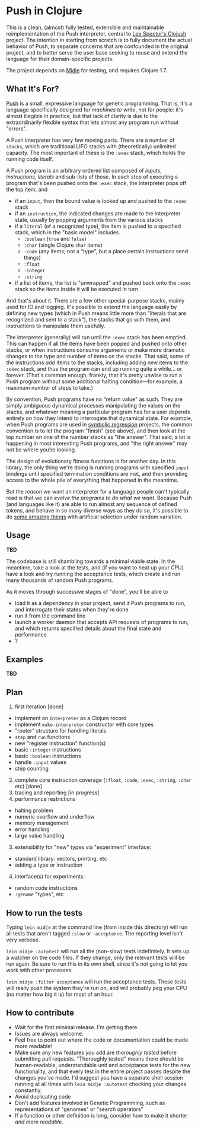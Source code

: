 # Push in Clojure

This is a clean, (almost) fully tested, extensible and maintainable reimplementation of the Push interpreter, central to [Lee Spector's Clojush](https://github.com/lspector/Clojush) project. The intention in starting from scratch is to fully document the actual behavior of Push, to separate concerns that are confounded in the original project, and to better serve the user base seeking to reuse and extend the language for their domain-specific projects.

The project depends on [Midje](https://github.com/marick/Midje/) for testing, and requires Clojure 1.7.

## What It's For?

[Push](https://github.com/lspector/Clojush) is a small, expressive language for genetic programming. That is, it's a language specifically designed for _machines to write_, not for people: it's almost illegible in practice, but that lack of clarity is due to the extraordinarily flexible syntax that lets almost any program run without "errors".

A Push interpreter has very few moving parts. There are a number of `stacks`, which are traditional LIFO stacks with (theoretically) unlimited capacity. The most important of these is the `:exec` stack, which holds the running code itself.

A Push program is an arbitrary ordered list composed of _inputs_, _instructions_, _literals_ and sub-lists of those. In each step of executing a program that's been pushed onto the `:exec` stack, the interpreter pops off the top item, and

- if an `input`, then the bound value is looked up and pushed to the `:exec` stack
- if an `instruction`, the indicated changes are made to the interpreter state, usually by popping arguments from the various stacks
- if a `literal` (of a recognized type), the item is pushed to a specified stack, which in the "basic model" includes
  - `:boolean` (`true` and `false`)
  - `:char` (single Clojure `char` items)
  - `:code` (any items; not a "type", but a place certain instructions send things)
  - `:float` 
  - `:integer` 
  - `:string` 
- if a list of items, the list is "unwrapped" and pushed back onto the `:exec` stack so the items inside it will be executed in turn

And that's about it. There are a few other special-purpose stacks, mainly used for IO and logging. It's possible to extend the language easily by defining new types (which in Push means little more than "literals that are recognized and sent to a stack"), the stacks that go with them, and instructions to manipulate them usefully.

The interpreter (generally) will run until the `:exec` stack has been emptied. This can happen if all the items have been popped and pushed onto other stacks, or when instructions consume arguments or make more dramatic changes to the type and number of items on the stacks. That said, some of the instructions _add_ items to the stacks, including adding new items to the `:exec` stack, and thus the program can end up running quite a while... or forever. (That's common enough, frankly, that it's pretty unwise to run a Push program without some additional halting condition—for example, a maximum number of steps to take.)

By convention, Push programs have no "return value" as such. They are simply ambiguous dynamical processes manipulating the values on the stacks, and whatever meaning a particular program has for a user depends entirely on how they intend to interrogate that dynamical state. For example, when Push programs are used in [symbolic regression](https://en.wikipedia.org/wiki/Symbolic_regression) projects, the common convention is to let the program "finish" (see above), and then look at the top number on one of the number stacks as "the answer". That said, a lot is happening in most interesting Push programs, and "the right answer" may not be where you're looking.

The design of evolutionary fitness functions is for another day. In this library, the only thing we're doing is running programs with specified `input` bindings until specified termination conditions are met, and then providing access to the whole pile of everything that happened in the meantime.

But the _reason_ we want an interpreter for a language people can't typically read is that we can _evolve the programs to do what we want_. Because Push (and languages like it) are able to run almost any sequence of defined tokens, and behave in so many diverse ways as they do so, it's possible to do [some amazing things](http://faculty.hampshire.edu/lspector/push.html) with artificial selection under random variation.

## Usage

**TBD**

The codebase is still shambling towards a minimal viable state. In the meantime, take a look at the tests, and (if you want to heat up your CPU) have a look and try running the acceptance tests, which create and run many thousands of random Push programs.

As it moves through successive stages of "done", you'll be able to

- load it as a dependency in your project, send it Push programs to run, and interrogate their states when they're done
- run it from the command line
- launch a worker daemon that accepts API requests of programs to run, and which returns specified details about the final state and performance
- ?

## Examples

**TBD**

## Plan

1. first iteration [done]
  - implement an `Interpreter` as a Clojure record
  - implement `make-interpreter` constructor with core types
  - "router" structure for handling literals
  - `step` and `run` functions
  - new "register instruction" function(s)
  - basic `:integer` instructions
  - basic `:boolean` instructions
  - handle `:input` values
  - step counting
2. complete core instruction coverage (`:float`, `:code`, `:exec`, `:string`, `:char` etc) [done]
3. tracing and reporting [in progress]
3. performance restrictions
  - halting problem
  - numeric overflow and underflow
  - memory management
  - error handling
  - large value handling
3. extensibility for "new" types via "experiment" interface:
  - standard library: vectors, printing, etc
  - adding a type or instruction
4. interface(s) for experiments:
  - random code instructions
  - `:genome` "types", etc


## How to run the tests

Typing `lein midje` at the command line (from inside this directory) will run all tests that aren't tagged `:slow` or `:acceptance`. The reporting level isn't very verbose.

`lein midje :autotest` will run all the (non-slow) tests indefinitely. It sets up a watcher on the code files. If they change, only the relevant tests will be
run again. Be sure to run this in its own shell, since it's not going to let you work with other processes.

`lein midje :filter acceptance` will run the acceptance tests. These tests will really push the system they're run on, and will probably peg your CPU (no matter how big it is) for most of an hour.

## How to contribute

- Wait for the first minimal release. I'm getting there.
- Issues are always welcome.
- Feel free to point out where the code or documentation could be made more readable!
- Make sure any new features you add are _thoroughly tested_ before submitting pull requests. "Thoroughly tested" means there should be human-readable, understandable unit and acceptance tests for the new functionality, and that every test in the entire project passes despite the changes you've made. I'd suggest you have a separate shell session running at all times with `lein midje :autotest` checking your changes constantly.
- Avoid duplicating code
- Don't add features involved in Genetic Programming, such as representations of "genomes" or "search operators"
- If a function or other definition is long, consider how to make it shorter _and more readable_.